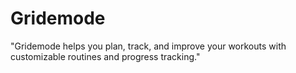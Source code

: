 # Gridemode
"Gridemode helps you plan, track, and improve your workouts with customizable routines and progress tracking."
